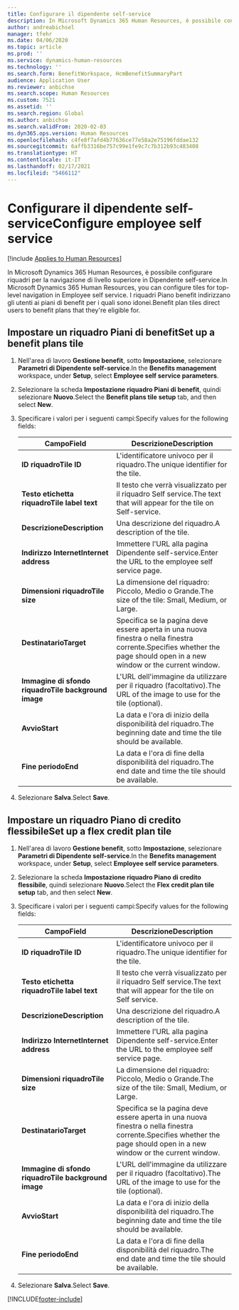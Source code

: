 ```yaml
---
title: Configurare il dipendente self-service
description: In Microsoft Dynamics 365 Human Resources, è possibile configurare riquadri per la navigazione di livello superiore in Dipendente self-service.
author: andreabichsel
manager: tfehr
ms.date: 04/06/2020
ms.topic: article
ms.prod: ''
ms.service: dynamics-human-resources
ms.technology: ''
ms.search.form: BenefitWorkspace, HcmBenefitSummaryPart
audience: Application User
ms.reviewer: anbichse
ms.search.scope: Human Resources
ms.custom: 7521
ms.assetid: ''
ms.search.region: Global
ms.author: anbichse
ms.search.validFrom: 2020-02-03
ms.dyn365.ops.version: Human Resources
ms.openlocfilehash: c4fe8f7afd4b77636ce77e58a2e75196fddae132
ms.sourcegitcommit: 6affb3316be757c99e1fe9c7c7b312b93c483408
ms.translationtype: HT
ms.contentlocale: it-IT
ms.lasthandoff: 02/17/2021
ms.locfileid: "5466112"
---
```

# <a name="configure-employee-self-service"></a><span data-ttu-id="e5ec3-103">Configurare il dipendente self-service</span><span class="sxs-lookup"><span data-stu-id="e5ec3-103">Configure employee self service</span></span>

[!include [Applies to Human Resources](../includes/applies-to-hr.md)]

<span data-ttu-id="e5ec3-104">In Microsoft Dynamics 365 Human Resources, è possibile configurare riquadri per la navigazione di livello superiore in Dipendente self-service.</span><span class="sxs-lookup"><span data-stu-id="e5ec3-104">In Microsoft Dynamics 365 Human Resources, you can configure tiles for top-level navigation in Employee self service.</span></span> <span data-ttu-id="e5ec3-105">I riquadri Piano benefit indirizzano gli utenti ai piani di benefit per i quali sono idonei.</span><span class="sxs-lookup"><span data-stu-id="e5ec3-105">Benefit plan tiles direct users to benefit plans that they're eligible for.</span></span>

## <a name="set-up-a-benefit-plans-tile"></a><span data-ttu-id="e5ec3-106">Impostare un riquadro Piani di benefit</span><span class="sxs-lookup"><span data-stu-id="e5ec3-106">Set up a benefit plans tile</span></span>

1. <span data-ttu-id="e5ec3-107">Nell'area di lavoro **Gestione benefit**, sotto **Impostazione**, selezionare **Parametri di Dipendente self-service**.</span><span class="sxs-lookup"><span data-stu-id="e5ec3-107">In the **Benefits management** workspace, under **Setup**, select **Employee self service parameters**.</span></span>

2. <span data-ttu-id="e5ec3-108">Selezionare la scheda **Impostazione riquadro Piani di benefit**, quindi selezionare **Nuovo**.</span><span class="sxs-lookup"><span data-stu-id="e5ec3-108">Select the **Benefit plans tile setup** tab, and then select **New**.</span></span>

3. <span data-ttu-id="e5ec3-109">Specificare i valori per i seguenti campi:</span><span class="sxs-lookup"><span data-stu-id="e5ec3-109">Specify values for the following fields:</span></span>

   | <span data-ttu-id="e5ec3-110">Campo</span><span class="sxs-lookup"><span data-stu-id="e5ec3-110">Field</span></span> | <span data-ttu-id="e5ec3-111">Descrizione</span><span class="sxs-lookup"><span data-stu-id="e5ec3-111">Description</span></span> |
   | --- | --- |
   | <span data-ttu-id="e5ec3-112">**ID riquadro**</span><span class="sxs-lookup"><span data-stu-id="e5ec3-112">**Tile ID**</span></span> | <span data-ttu-id="e5ec3-113">L'identificatore univoco per il riquadro.</span><span class="sxs-lookup"><span data-stu-id="e5ec3-113">The unique identifier for the tile.</span></span> |
   | <span data-ttu-id="e5ec3-114">**Testo etichetta riquadro**</span><span class="sxs-lookup"><span data-stu-id="e5ec3-114">**Tile label text**</span></span> | <span data-ttu-id="e5ec3-115">Il testo che verrà visualizzato per il riquadro Self service.</span><span class="sxs-lookup"><span data-stu-id="e5ec3-115">The text that will appear for the tile on Self-service.</span></span> |
   | <span data-ttu-id="e5ec3-116">**Descrizione**</span><span class="sxs-lookup"><span data-stu-id="e5ec3-116">**Description**</span></span> | <span data-ttu-id="e5ec3-117">Una descrizione del riquadro.</span><span class="sxs-lookup"><span data-stu-id="e5ec3-117">A description of the tile.</span></span> |
   | <span data-ttu-id="e5ec3-118">**Indirizzo Internet**</span><span class="sxs-lookup"><span data-stu-id="e5ec3-118">**Internet address**</span></span> | <span data-ttu-id="e5ec3-119">Immettere l'URL alla pagina Dipendente self-service.</span><span class="sxs-lookup"><span data-stu-id="e5ec3-119">Enter the URL to the employee self service page.</span></span> |
   | <span data-ttu-id="e5ec3-120">**Dimensioni riquadro**</span><span class="sxs-lookup"><span data-stu-id="e5ec3-120">**Tile size**</span></span> | <span data-ttu-id="e5ec3-121">La dimensione del riquadro: Piccolo, Medio o Grande.</span><span class="sxs-lookup"><span data-stu-id="e5ec3-121">The size of the tile: Small, Medium, or Large.</span></span> |
   | <span data-ttu-id="e5ec3-122">**Destinatario**</span><span class="sxs-lookup"><span data-stu-id="e5ec3-122">**Target**</span></span> | <span data-ttu-id="e5ec3-123">Specifica se la pagina deve essere aperta in una nuova finestra o nella finestra corrente.</span><span class="sxs-lookup"><span data-stu-id="e5ec3-123">Specifies whether the page should open in a new window or the current window.</span></span> |
   | <span data-ttu-id="e5ec3-124">**Immagine di sfondo riquadro**</span><span class="sxs-lookup"><span data-stu-id="e5ec3-124">**Tile background image**</span></span> | <span data-ttu-id="e5ec3-125">L'URL dell'immagine da utilizzare per il riquadro (facoltativo).</span><span class="sxs-lookup"><span data-stu-id="e5ec3-125">The URL of the image to use for the tile (optional).</span></span> |
   | <span data-ttu-id="e5ec3-126">**Avvio**</span><span class="sxs-lookup"><span data-stu-id="e5ec3-126">**Start**</span></span> | <span data-ttu-id="e5ec3-127">La data e l'ora di inizio della disponibilità del riquadro.</span><span class="sxs-lookup"><span data-stu-id="e5ec3-127">The beginning date and time the tile should be available.</span></span> |
   | <span data-ttu-id="e5ec3-128">**Fine periodo**</span><span class="sxs-lookup"><span data-stu-id="e5ec3-128">**End**</span></span> | <span data-ttu-id="e5ec3-129">La data e l'ora di fine della disponibilità del riquadro.</span><span class="sxs-lookup"><span data-stu-id="e5ec3-129">The end date and time the tile should be available.</span></span> |

4. <span data-ttu-id="e5ec3-130">Selezionare **Salva**.</span><span class="sxs-lookup"><span data-stu-id="e5ec3-130">Select **Save**.</span></span>

## <a name="set-up-a-flex-credit-plan-tile"></a><span data-ttu-id="e5ec3-131">Impostare un riquadro Piano di credito flessibile</span><span class="sxs-lookup"><span data-stu-id="e5ec3-131">Set up a flex credit plan tile</span></span>

1. <span data-ttu-id="e5ec3-132">Nell'area di lavoro **Gestione benefit**, sotto **Impostazione**, selezionare **Parametri di Dipendente self-service**.</span><span class="sxs-lookup"><span data-stu-id="e5ec3-132">In the **Benefits management** workspace, under **Setup**, select **Employee self service parameters**.</span></span>

2. <span data-ttu-id="e5ec3-133">Selezionare la scheda **Impostazione riquadro Piano di credito flessibile**, quindi selezionare **Nuovo**.</span><span class="sxs-lookup"><span data-stu-id="e5ec3-133">Select the **Flex credit plan tile setup** tab, and then select **New**.</span></span>

3. <span data-ttu-id="e5ec3-134">Specificare i valori per i seguenti campi:</span><span class="sxs-lookup"><span data-stu-id="e5ec3-134">Specify values for the following fields:</span></span>

   | <span data-ttu-id="e5ec3-135">Campo</span><span class="sxs-lookup"><span data-stu-id="e5ec3-135">Field</span></span> | <span data-ttu-id="e5ec3-136">Descrizione</span><span class="sxs-lookup"><span data-stu-id="e5ec3-136">Description</span></span> |
   | --- | --- |
   | <span data-ttu-id="e5ec3-137">**ID riquadro**</span><span class="sxs-lookup"><span data-stu-id="e5ec3-137">**Tile ID**</span></span> | <span data-ttu-id="e5ec3-138">L'identificatore univoco per il riquadro.</span><span class="sxs-lookup"><span data-stu-id="e5ec3-138">The unique identifier for the tile.</span></span> |
   | <span data-ttu-id="e5ec3-139">**Testo etichetta riquadro**</span><span class="sxs-lookup"><span data-stu-id="e5ec3-139">**Tile label text**</span></span> | <span data-ttu-id="e5ec3-140">Il testo che verrà visualizzato per il riquadro Self service.</span><span class="sxs-lookup"><span data-stu-id="e5ec3-140">The text that will appear for the tile on Self service.</span></span> |
   | <span data-ttu-id="e5ec3-141">**Descrizione**</span><span class="sxs-lookup"><span data-stu-id="e5ec3-141">**Description**</span></span> | <span data-ttu-id="e5ec3-142">Una descrizione del riquadro.</span><span class="sxs-lookup"><span data-stu-id="e5ec3-142">A description of the tile.</span></span> |
   | <span data-ttu-id="e5ec3-143">**Indirizzo Internet**</span><span class="sxs-lookup"><span data-stu-id="e5ec3-143">**Internet address**</span></span> | <span data-ttu-id="e5ec3-144">Immettere l'URL alla pagina Dipendente self-service.</span><span class="sxs-lookup"><span data-stu-id="e5ec3-144">Enter the URL to the employee self service page.</span></span> |
   | <span data-ttu-id="e5ec3-145">**Dimensioni riquadro**</span><span class="sxs-lookup"><span data-stu-id="e5ec3-145">**Tile size**</span></span> | <span data-ttu-id="e5ec3-146">La dimensione del riquadro: Piccolo, Medio o Grande.</span><span class="sxs-lookup"><span data-stu-id="e5ec3-146">The size of the tile: Small, Medium, or Large.</span></span> |
   | <span data-ttu-id="e5ec3-147">**Destinatario**</span><span class="sxs-lookup"><span data-stu-id="e5ec3-147">**Target**</span></span> | <span data-ttu-id="e5ec3-148">Specifica se la pagina deve essere aperta in una nuova finestra o nella finestra corrente.</span><span class="sxs-lookup"><span data-stu-id="e5ec3-148">Specifies whether the page should open in a new window or the current window.</span></span> |
   | <span data-ttu-id="e5ec3-149">**Immagine di sfondo riquadro**</span><span class="sxs-lookup"><span data-stu-id="e5ec3-149">**Tile background image**</span></span> | <span data-ttu-id="e5ec3-150">L'URL dell'immagine da utilizzare per il riquadro (facoltativo).</span><span class="sxs-lookup"><span data-stu-id="e5ec3-150">The URL of the image to use for the tile (optional).</span></span> |
   | <span data-ttu-id="e5ec3-151">**Avvio**</span><span class="sxs-lookup"><span data-stu-id="e5ec3-151">**Start**</span></span> | <span data-ttu-id="e5ec3-152">La data e l'ora di inizio della disponibilità del riquadro.</span><span class="sxs-lookup"><span data-stu-id="e5ec3-152">The beginning date and time the tile should be available.</span></span> |
   | <span data-ttu-id="e5ec3-153">**Fine periodo**</span><span class="sxs-lookup"><span data-stu-id="e5ec3-153">**End**</span></span> | <span data-ttu-id="e5ec3-154">La data e l'ora di fine della disponibilità del riquadro.</span><span class="sxs-lookup"><span data-stu-id="e5ec3-154">The end date and time the tile should be available.</span></span> |

4. <span data-ttu-id="e5ec3-155">Selezionare **Salva**.</span><span class="sxs-lookup"><span data-stu-id="e5ec3-155">Select **Save**.</span></span>


[!INCLUDE[footer-include](../includes/footer-banner.md)]